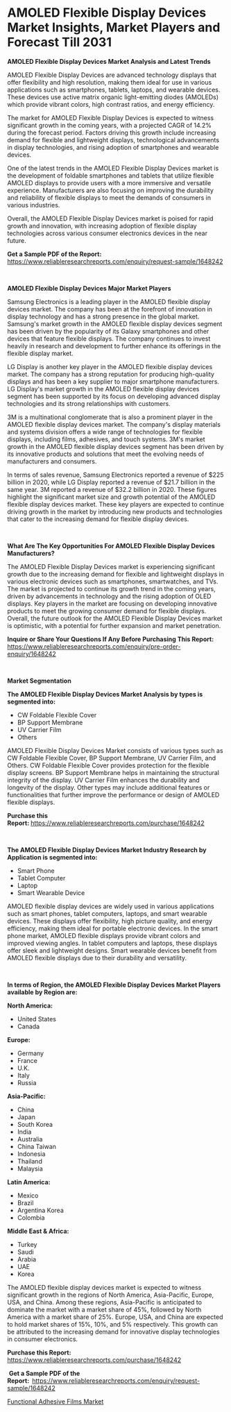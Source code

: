 <p><h1>AMOLED Flexible Display Devices Market Insights, Market Players and Forecast Till 2031</h1></p><p><strong>AMOLED Flexible Display Devices Market Analysis and Latest Trends</strong></p>
<p><p>AMOLED Flexible Display Devices are advanced technology displays that offer flexibility and high resolution, making them ideal for use in various applications such as smartphones, tablets, laptops, and wearable devices. These devices use active matrix organic light-emitting diodes (AMOLEDs) which provide vibrant colors, high contrast ratios, and energy efficiency.</p><p>The market for AMOLED Flexible Display Devices is expected to witness significant growth in the coming years, with a projected CAGR of 14.2% during the forecast period. Factors driving this growth include increasing demand for flexible and lightweight displays, technological advancements in display technologies, and rising adoption of smartphones and wearable devices.</p><p>One of the latest trends in the AMOLED Flexible Display Devices market is the development of foldable smartphones and tablets that utilize flexible AMOLED displays to provide users with a more immersive and versatile experience. Manufacturers are also focusing on improving the durability and reliability of flexible displays to meet the demands of consumers in various industries.</p><p>Overall, the AMOLED Flexible Display Devices market is poised for rapid growth and innovation, with increasing adoption of flexible display technologies across various consumer electronics devices in the near future.</p></p>
<p><strong>Get a Sample PDF of the Report:&nbsp;</strong> <a href="https://www.reliableresearchreports.com/enquiry/request-sample/1648242">https://www.reliableresearchreports.com/enquiry/request-sample/1648242</a></p>
<p>&nbsp;</p>
<p><strong>AMOLED Flexible Display Devices Major Market Players</strong></p>
<p><p>Samsung Electronics is a leading player in the AMOLED flexible display devices market. The company has been at the forefront of innovation in display technology and has a strong presence in the global market. Samsung's market growth in the AMOLED flexible display devices segment has been driven by the popularity of its Galaxy smartphones and other devices that feature flexible displays. The company continues to invest heavily in research and development to further enhance its offerings in the flexible display market.</p><p>LG Display is another key player in the AMOLED flexible display devices market. The company has a strong reputation for producing high-quality displays and has been a key supplier to major smartphone manufacturers. LG Display's market growth in the AMOLED flexible display devices segment has been supported by its focus on developing advanced display technologies and its strong relationships with customers.</p><p>3M is a multinational conglomerate that is also a prominent player in the AMOLED flexible display devices market. The company's display materials and systems division offers a wide range of technologies for flexible displays, including films, adhesives, and touch systems. 3M's market growth in the AMOLED flexible display devices segment has been driven by its innovative products and solutions that meet the evolving needs of manufacturers and consumers.</p><p>In terms of sales revenue, Samsung Electronics reported a revenue of $225 billion in 2020, while LG Display reported a revenue of $21.7 billion in the same year. 3M reported a revenue of $32.2 billion in 2020. These figures highlight the significant market size and growth potential of the AMOLED flexible display devices market. These key players are expected to continue driving growth in the market by introducing new products and technologies that cater to the increasing demand for flexible display devices.</p></p>
<p>&nbsp;</p>
<p><strong>What Are The Key Opportunities For AMOLED Flexible Display Devices Manufacturers?</strong></p>
<p><p>The AMOLED Flexible Display Devices market is experiencing significant growth due to the increasing demand for flexible and lightweight displays in various electronic devices such as smartphones, smartwatches, and TVs. The market is projected to continue its growth trend in the coming years, driven by advancements in technology and the rising adoption of OLED displays. Key players in the market are focusing on developing innovative products to meet the growing consumer demand for flexible displays. Overall, the future outlook for the AMOLED Flexible Display Devices market is optimistic, with a potential for further expansion and market penetration.</p></p>
<p><strong>Inquire or Share Your Questions If Any Before Purchasing This Report:</strong> <a href="https://www.reliableresearchreports.com/enquiry/pre-order-enquiry/1648242">https://www.reliableresearchreports.com/enquiry/pre-order-enquiry/1648242</a></p>
<p>&nbsp;</p>
<p><strong>Market Segmentation</strong></p>
<p><strong>The AMOLED Flexible Display Devices Market Analysis by types is segmented into:</strong></p>
<p><ul><li>CW Foldable Flexible Cover</li><li>BP Support Membrane</li><li>UV Carrier Film</li><li>Others</li></ul></p>
<p><p>AMOLED Flexible Display Devices Market consists of various types such as CW Foldable Flexible Cover, BP Support Membrane, UV Carrier Film, and Others. CW Foldable Flexible Cover provides protection for the flexible display screens. BP Support Membrane helps in maintaining the structural integrity of the display. UV Carrier Film enhances the durability and longevity of the display. Other types may include additional features or functionalities that further improve the performance or design of AMOLED flexible displays.</p></p>
<p><strong>Purchase this Report:&nbsp;</strong><a href="https://www.reliableresearchreports.com/purchase/1648242">https://www.reliableresearchreports.com/purchase/1648242</a></p>
<p>&nbsp;</p>
<p><strong>The AMOLED Flexible Display Devices Market Industry Research by Application is segmented into:</strong></p>
<p><ul><li>Smart Phone</li><li>Tablet Computer</li><li>Laptop</li><li>Smart Wearable Device</li></ul></p>
<p><p>AMOLED flexible display devices are widely used in various applications such as smart phones, tablet computers, laptops, and smart wearable devices. These displays offer flexibility, high picture quality, and energy efficiency, making them ideal for portable electronic devices. In the smart phone market, AMOLED flexible displays provide vibrant colors and improved viewing angles. In tablet computers and laptops, these displays offer sleek and lightweight designs. Smart wearable devices benefit from AMOLED flexible displays due to their durability and versatility.</p></p>
<p>&nbsp;</p>
<p><strong>In terms of Region, the AMOLED Flexible Display Devices Market Players available by Region are:</strong></p>
<p>
    <p> <strong> North America: </strong>
        <ul>
            <li>United States</li>
            <li>Canada</li>
        </ul>
        </p> 
    <p> <strong> Europe: </strong>
        <ul>
            <li>Germany</li>
            <li>France</li>
            <li>U.K.</li>
            <li>Italy</li>
            <li>Russia</li>
        </ul>
        </p> 
    <p> <strong> Asia-Pacific: </strong>
        <ul>
            <li>China</li>
            <li>Japan</li>
            <li>South Korea</li>
            <li>India</li>
            <li>Australia</li>
            <li>China Taiwan</li>
            <li>Indonesia</li>
            <li>Thailand</li>
            <li>Malaysia</li>
        </ul>
        </p> 
    <p> <strong> Latin America: </strong>
        <ul>
            <li>Mexico</li>
            <li>Brazil</li>
            <li>Argentina Korea</li>
            <li>Colombia</li>
        </ul>
        </p> 
    <p> <strong> Middle East & Africa: </strong>
        <ul>
            <li>Turkey</li>
            <li>Saudi</li>
            <li>Arabia</li>
            <li>UAE</li>
            <li>Korea</li>
        </ul>
    </p>
    </p>
<p><p>The AMOLED flexible display devices market is expected to witness significant growth in the regions of North America, Asia-Pacific, Europe, USA, and China. Among these regions, Asia-Pacific is anticipated to dominate the market with a market share of 45%, followed by North America with a market share of 25%. Europe, USA, and China are expected to hold market shares of 15%, 10%, and 5% respectively. This growth can be attributed to the increasing demand for innovative display technologies in consumer electronics.</p></p>
<p><strong>Purchase this Report: </strong><a href="https://www.reliableresearchreports.com/purchase/1648242">https://www.reliableresearchreports.com/purchase/1648242</a></p>
<p>&nbsp;<strong>Get a Sample PDF of the Report:&nbsp;&nbsp;</strong><a href="https://www.reliableresearchreports.com/enquiry/request-sample/1648242">https://www.reliableresearchreports.com/enquiry/request-sample/1648242</a></p>
<p><strong></strong></p>
<p><p><a href="https://github.com/suaretopek9/Market-Research-Report-List-1/blob/main/functional-adhesive-films-market.md">Functional Adhesive Films Market</a></p></p>